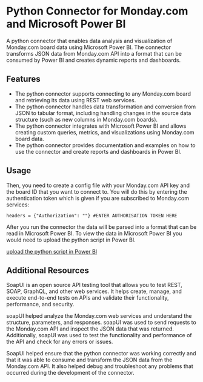 # Python Connector for Monday.com and Microsoft Power BI
A python connector that enables data analysis and visualization of Monday.com board data using Microsoft Power BI. The connector transforms JSON data from Monday.com API into a format that can be consumed by Power BI and creates dynamic reports and dashboards.

## Features
- The python connector supports connecting to any Monday.com board and retrieving its data using REST web services.
- The python connector handles data transformation and conversion from JSON to tabular format, including handling changes in the source data structure (such as new columns in Monday.com boards).
- The python connector integrates with Microsoft Power BI and allows creating custom queries, metrics, and visualizations using Monday.com board data.
- The python connector provides documentation and examples on how to use the connector and create reports and dashboards in Power BI.

## Usage

Then, you need to create a config file with your Monday.com API key and the board ID that you want to connect to. You will do this by entering the authentication token which is given if you are subscribed to Monday.com services:
```
headers = {"Authorization": ""} #ENTER AUTHORISATION TOKEN HERE
````

After you run the connector the data will be parsed into a format that can be read in Microsoft Power BI. To view the data in Microsoft Power BI you would need to upload the python script in Power BI.

<a href="https://learn.microsoft.com/en-us/power-bi/connect-data/desktop-python-scripts" target="_blank">upload the python script in Power BI</a>

## Additional Resources

SoapUI is an open source API testing tool that allows you to test REST, SOAP, GraphQL, and other web services. It helps create, manage, and execute end-to-end tests on APIs and validate their functionality, performance, and security.

soapUI helped analyze the Monday.com web services and understand the structure, parameters, and responses. soapUI was used to send requests to the Monday.com API and inspect the JSON data that was returned. Additionally, soapUI was used to test the functionality and performance of the API and check for any errors or issues.

SoapUI helped ensure that the python connector was working correctly and that it was able to consume and transform the JSON data from the Monday.com API. It also helped debug and troubleshoot any problems that occurred during the development of the connector.


